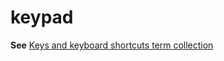 # keypad

**See** [Keys and keyboard shortcuts term collection](../term-collections/keys-keyboard-shortcuts.md)
